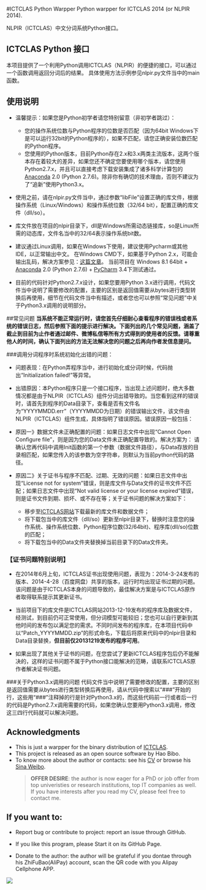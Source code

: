 #ICTCLAS Python Warpper
Python warpper for ICTCLAS 2014 (or NLPIR 2014).

NLPIR（ICTCLAS）中文分词系统Python接口。

## ICTCLAS Python 接口
本项目提供了一个利用Python调用ICTCLAS（NLPIR）的便捷的接口，可以通过一个函数调用返回分词后的结果。
具体使用方法示例参见nlpir.py文件当中的main函数。

## 使用说明 ##
* 温馨提示：如果您是Python初学者请您特别留意（非初学者跳过）：
	* 您的操作系统位数与Python程序的位数是否匹配（因为64bit Windows下是可以运行32bit的Python程序的），如果不匹配，请您正确安装位数匹配的Python程序。
	* 您使用的Python版本，目前Python存在2.x和3.x两类主流版本，这两个版本存在着较大的差异，如果您还不确定您要使用哪个版本，请您使用Python2.7.x，并且可以直接考虑下载安装集成了诸多科学计算包的[Anaconda](https://store.continuum.io/cshop/anaconda/) 2.0 (Python 2.7.6)。除非你有确切的技术理由，否则不建议为了“追新”使用Python3.x。

* 使用之前，请在nlpir.py文件当中，通过参数“libFile”设置正确的库文件，根据操作系统（Linux/Windows）和操作系统位数（32/64 bit），配置正确的库文件（dll/so）。

* 库文件放在项目的nlpir目录下，dll是Windows所需动态链接库，so是Linux所需的动态库，文件名当中的32/64表示操作系统bit数。


* 建议通过Linux调用，如果在Windows下使用，建议使用Pycharm或其他IDE，以正常输出中文。 在Windows CMD下，如果基于Python 2.x，可能会输出乱码，解决方案参见：[这篇文章](http://apoo.bokee.com/7028948.html)。
 当前项目在 Windows 8.1 64bit + [Anaconda](https://store.continuum.io/cshop/anaconda/) 2.0 (Python 2.7.6) + [PyCharm](http://www.jetbrains.com/pycharm/) 3.4下测试通过。

* 目前的代码针对Python2.7.x设计，如果您要用Python 3.x进行调用，代码文件当中说明了需要修改的配置，主要的区别是返回值需要从bytes进行类型转换后再使用，细节在代码文件当中有描述，或者您也可以参照“常见问题”中关于Python3.x调用的说明部分。

##常见问题
**当系统不能正常运行时，请您首先仔细耐心查看程序的错误栈或者系统的错误日志，然后参照下面的提示进行解决。下面列出的几个常见问题，涵盖了截止到目前为止作者通过邮件、微博私信等所有方式得到的使用者的反馈。请尊重他人的时间，确认下面列出的方法无法解决您的问题之后再向作者发信息提问。**

###调用分词程序时系统初始化出错的问题：
* 问题表现：在Python弄程序当中，进行初始化或分词时候，代码抛出“Initialization failed!”等异常。

* 出错原因：本Python程序只是一个接口程序，当出现上述问题时，绝大多数情况都是由于NLPIR（ICTCLAS）组件分词出错导致的。当您看到这样的错误时，请首先到程序的Data目录下，查看是否有文件名为“YYYYMMDD.err”（YYYYMMDD为日期）的错误输出文件，该文件由NLPIR（ICTCLAS）组件生成，具体指明了错误原因。错误原因一般包括：

* 原因一》数据文件未正确配置的问题：如果日志文件中出现“Cannot Open Configure file”，则是因为您的Data文件未正确配置导致的。解决方案为：	请确认您再代码中调用Init函数的第一个参数（数据文件路径），与Data存放的目录相匹配，如果您传入的该参数为空字符串，则默认为当前python代码的路径。

* 原因二》关于证书与程序不匹配、过期、无效的问题：如果日志文件中出现“License not for system”错误，则是库文件与Data文件的证书文件不匹配；如果日志文件中出现“Not valid license or your license expired”错误，则是证书文件到期、损坏、或不存在等；关于证书问题的解决方案如下：
	* 移步至[ICTCLAS网站](http://ictclas.nlpir.org/)下载最新的库文件和数据文件；
	* 将下载包当中的库文件（dll/so）更新至nlpir目录下，替换时注意您的操作系统、操作系统位数、Python程序位数(32/64bit)、程序库(dll/so)位数的匹配；
	* 将下载包当中的Data文件夹替换掉当前目录下的Data文件夹。

### **【证书问题特别说明】** ###
* 在2014年6月上旬，ICTCLAS证书出现使用问题，表现为：2014-3-24发布的版本、2014-4-28（百度网盘）共享的版本，运行时均出现证书过期的问题。该问题是由于ICTCLAS本身的问题导致的，最佳解决方案是与ICTCLAS原作者取得联系提示其更新证书。

* 当前项目下的库文件是ICTCLAS网站2013-12-19发布的程序库及数据文件，经测试，到目前仍可正常使用，但分词模型可能较旧；您也可以自行更新到其他时间的发布包以满足您的需求。不同时间发布的程序库，在本项目代码中以“Patch_YYYYMMDD.zip”的形式命名，下载后将原来代码中的nlpir目录和Data目录替换，**但目前仅20131219发布的程序可用**。

* 如果出现了其他关于证书的问题，在您尝试了更新ICTCLAS程序包后仍不能解决的，这样的证书问题不属于Python接口能解决的范畴，请联系ICTCLAS原作者解决证书问题。

###关于Python3.x调用的问题
代码文件当中说明了需要修改的配置，主要的区别是返回值需要从bytes进行类型转换后再使用，请从代码中搜索以“###”开始的行，这些用“###”注释掉的行是针对Python3.x的，而这些代码前一行或者后一行的代码是Python2.7.x调用需要的代码，如果您确认您要用Python3.x调用，修改这三四行代码就可以解决问题。

## Acknowledgments
* This is just a warpper for the binary distribution of [ICTCLAS](http://ictclas.nlpir.org/).
* This project is released as an open source software by Hao Bibo.
* To know more about the author or contacts: see his [CV](http://en.wikipedia.org/wiki/User:Haobibo) or browse his [Sina Weibo](http://weibo.com/peteraeon).
    > **OFFER DESIRE**: the author is now eager for a PhD or job offer from top univeristies or research institutions, top IT companies as well. If you have interests after you read my CV, please feel free to contact me.

## If you want to:
* Report bug or contribute to project: report an issue through GitHub.

* If you like this program, please Start it on its GitHub Page.

* Donate to the author: the author will be grateful if you dontae through his ZhiFuBao(AliPay) account, scan the QR code with you Alipay Cellphone APP.

![](https://raw.githubusercontent.com/haobibo/ICTCLAS_Python_Warpper/master/AliPay-Peter_Howe.png)